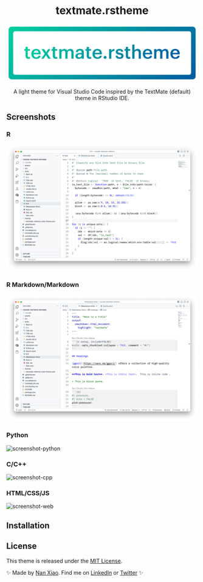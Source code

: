 <div align="center">

# textmate.rstheme

![banner](assets/banner.png)

A light theme for Visual Studio Code inspired by the TextMate (default) theme in RStudio IDE.

</div>

## Screenshots

### R

![screenshot-r](assets/screenshot-r.png)

### R Markdown/Markdown

![screenshot-rmd](assets/screenshot-rmd.png)

### Python

![screenshot-python](assets/screenshot-python.png)

### C/C++

![screenshot-cpp](assets/screenshot-cpp.png)

### HTML/CSS/JS

![screenshot-web](assets/screenshot-web.png)

## Installation

## License

This theme is released under the [MIT License](LICENSE.md).

✨ Made by [Nan Xiao](https://nanx.me/). Find me on [LinkedIn](https://www.linkedin.com/in/nanxstats) or [Twitter](https://twitter.com/nanxstats) ✨
